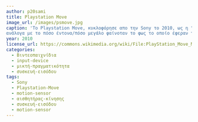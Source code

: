 ```yaml
---
author: p20sami
title: Playstation Move
image_url: /images/psmove.jpg
caption: 'To Playstation Move, κυκλοφόρησε απο την Sony το 2010, ως η "απάντηση" στο Xbox 360 Kinect της αντιπάλου Microsoft. Αποτελείται απο 2 χειριστήρια μακρόστενου σχήματος με τις χαρακτηριστικές λαστιχένιες μπάλες στην κορυφή οι οποίες μπορούσαν να πάρουν διάφορα χρώματα. Σκοπός των χειριστηρίων αυτών, είναι ο παίκτης να χρησιμοποιεί χειρονομίες ώστε να παίξει συμβατά παιχνίδια, αντικαθιστώντας με αυτόν τον τρόπο τον κλασσικό τρόπο διάδρασης του χειριστηρίου με πλήκτρα. Απαιτούσε βέβαια και χρήση της κάμερας που έρχοτανμαζί με το Playstation Move, ώστε να λειτουργήσουν τα χειριστήρια. Για παράδειγμα, η απόσταση του παίκτη υπολογίζοταν με την βοήθεια της κάμερας, αφού εκτιμούσε τηναπόσταση
ανάλογα με το πόσο έντονα/πόσο μεγάλο φαίνοταν το φως το οποίο έφεραν τα χειριστήρια στην κορυφή (λαστιχένιες μπάλες με led).'
year: 2010
license_url: https://commons.wikimedia.org/wiki/File:PlayStation_Move_Motion_Controller.jpg
categories:
  - Βιντεοπαιχνίδια
  - input-device
  - μικτή-πραγματικότητα
  - συσκευή-εισόδου
tags:
  - Sony
  - Playstation-Move
  - motion-sensor
  - αισθητήρας-κίνησης
  - συσκευή-εισόδου
  - motion-sensor
---
```

